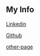 ## My Info
[Linkedin](https://www.linkedin.com/in/patrick-c-stach/)

[Github](https://github.com/pat-stach)

[other-page](other-page.md)


